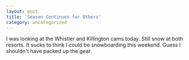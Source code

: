 ```yaml
---
layout: post
title: 'Season Continues for Others'
category: uncategorized
---
```


I was looking at the Whistler and Killington cams today.  Still snow at both resorts.  It sucks to think I could be snowboarding this weekend.  Guess I shouldn't have packed up the gear.<br /><br /><br />
